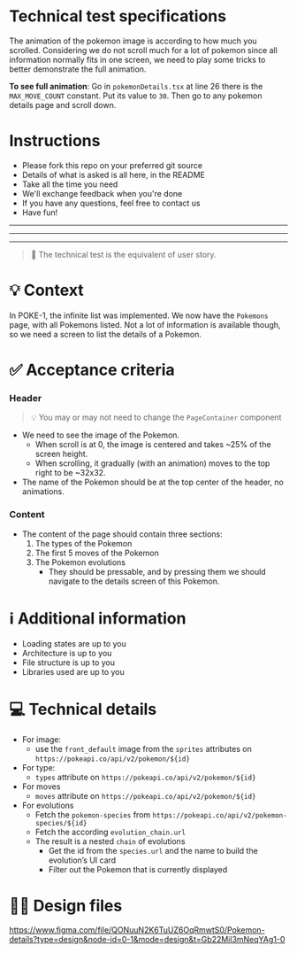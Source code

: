 # Technical test specifications

The animation of the pokemon image is according to how much you scrolled. Considering we do not scroll much for a lot of
pokemon since all information normally fits in one screen, we need to play some tricks to better demonstrate the full
animation.

**To see full animation**: Go in `pokemonDetails.tsx` at line 26 there is the `MAX_MOVE_COUNT` constant. Put its value
to
`30`. Then go to any pokemon details page and scroll down.

# Instructions

- Please fork this repo on your preferred git source
- Details of what is asked is all here, in the README
- Take all the time you need
- We'll exchange feedback when you're done
- If you have any questions, feel free to contact us
- Have fun!

---
---
---

> 💯 The technical test is the equivalent of user story.

# **💡 Context**

In POKE-1, the infinite list was implemented. We now have the `Pokemons` page, with all Pokemons listed. Not a lot of
information is available though, so we need a screen to list the details of a Pokemon.

# **✅ Acceptance criteria**

### Header

> 💡 You may or may not need to change the `PageContainer` component

- We need to see the image of the Pokemon.
    - When scroll is at 0, the image is centered and takes ~25% of the screen height.
    - When scrolling, it gradually (with an animation) moves to the top right to be ~32x32.
- The name of the Pokemon should be at the top center of the header, no animations.

### Content

- The content of the page should contain three sections:
    1. The types of the Pokemon
    2. The first 5 moves of the Pokemon
    3. The Pokemon evolutions
        - They should be pressable, and by pressing them we should navigate to the details screen of this Pokemon.

# ℹ️ Additional information

- Loading states are up to you
- Architecture is up to you
- File structure is up to you
- Libraries used are up to you

# 💻 Technical details

- For image:
    - use the `front_default` image from the `sprites` attributes on `https://pokeapi.co/api/v2/pokemon/${id}`
- For type:
    - `types` attribute on `https://pokeapi.co/api/v2/pokemon/${id}`
- For moves
    - `moves` attribute on `https://pokeapi.co/api/v2/pokemon/${id}`
- For evolutions
    - Fetch the `pokemon-species` from `https://pokeapi.co/api/v2/pokemon-species/${id}`
    - Fetch the according `evolution_chain.url`
    - The result is a nested `chain` of evolutions
        - Get the id from the `species.url` and the name to build the evolution’s UI card
        - Filter out the Pokemon that is currently displayed

# 💅🏻 Design files

https://www.figma.com/file/QONuuN2K6TuUZ6OqRmwtS0/Pokemon-details?type=design&node-id=0-1&mode=design&t=Gb22Mil3mNeqYAg1-0

